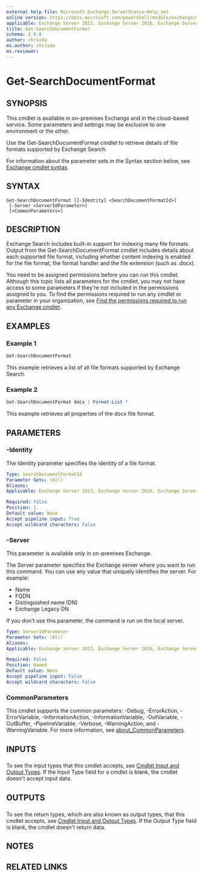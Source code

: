 ```yaml
---
external help file: Microsoft.Exchange.ServerStatus-Help.xml
online version: https://docs.microsoft.com/powershell/module/exchange/get-searchdocumentformat
applicable: Exchange Server 2013, Exchange Server 2016, Exchange Server 2019, Exchange Online
title: Get-SearchDocumentFormat
schema: 2.0.0
author: chrisda
ms.author: chrisda
ms.reviewer:
---
```


# Get-SearchDocumentFormat

## SYNOPSIS
This cmdlet is available in on-premises Exchange and in the cloud-based service. Some parameters and settings may be exclusive to one environment or the other.

Use the Get-SearchDocumentFormat cmdlet to retrieve details of file formats supported by Exchange Search.

For information about the parameter sets in the Syntax section below, see [Exchange cmdlet syntax](https://docs.microsoft.com/powershell/exchange/exchange-cmdlet-syntax).

## SYNTAX

```
Get-SearchDocumentFormat [[-Identity] <SearchDocumentFormatId>]
 [-Server <ServerIdParameter>]
 [<CommonParameters>]
```

## DESCRIPTION
Exchange Search includes built-in support for indexing many file formats. Output from the Get-SearchDocumentFormat cmdlet includes details about each supported file format, including whether content indexing is enabled for the file format, the format handler and the file extension (such as .docx).

You need to be assigned permissions before you can run this cmdlet. Although this topic lists all parameters for the cmdlet, you may not have access to some parameters if they're not included in the permissions assigned to you. To find the permissions required to run any cmdlet or parameter in your organization, see [Find the permissions required to run any Exchange cmdlet](https://docs.microsoft.com/powershell/exchange/find-exchange-cmdlet-permissions).

## EXAMPLES

### Example 1
```powershell
Get-SearchDocumentFormat
```

This example retrieves a list of all file formats supported by Exchange Search.

### Example 2
```powershell
Get-SearchDocumentFormat docx | Format-List *
```

This example retrieves all properties of the docx file format.

## PARAMETERS

### -Identity
The Identity parameter specifies the identity of a file format.

```yaml
Type: SearchDocumentFormatId
Parameter Sets: (All)
Aliases:
Applicable: Exchange Server 2013, Exchange Server 2016, Exchange Server 2019, Exchange Online

Required: False
Position: 1
Default value: None
Accept pipeline input: True
Accept wildcard characters: False
```

### -Server
This parameter is available only in on-premises Exchange.

The Server parameter specifies the Exchange server where you want to run this command. You can use any value that uniquely identifies the server. For example:

- Name
- FQDN
- Distinguished name (DN)
- Exchange Legacy DN

If you don't use this parameter, the command is run on the local server.

```yaml
Type: ServerIdParameter
Parameter Sets: (All)
Aliases:
Applicable: Exchange Server 2013, Exchange Server 2016, Exchange Server 2019

Required: False
Position: Named
Default value: None
Accept pipeline input: False
Accept wildcard characters: False
```

### CommonParameters
This cmdlet supports the common parameters: -Debug, -ErrorAction, -ErrorVariable, -InformationAction, -InformationVariable, -OutVariable, -OutBuffer, -PipelineVariable, -Verbose, -WarningAction, and -WarningVariable. For more information, see [about_CommonParameters](https://go.microsoft.com/fwlink/p/?LinkID=113216).

## INPUTS

###  
To see the input types that this cmdlet accepts, see [Cmdlet Input and Output Types](https://go.microsoft.com/fwlink/p/?linkId=616387). If the Input Type field for a cmdlet is blank, the cmdlet doesn't accept input data.

## OUTPUTS

###  
To see the return types, which are also known as output types, that this cmdlet accepts, see [Cmdlet Input and Output Types](https://go.microsoft.com/fwlink/p/?linkId=616387). If the Output Type field is blank, the cmdlet doesn't return data.

## NOTES

## RELATED LINKS
